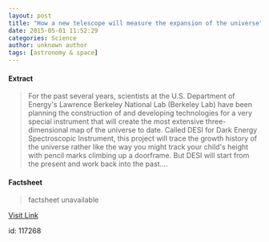 ```yaml
---
layout: post
title: "How a new telescope will measure the expansion of the universe"
date: 2015-05-01 11:52:29
categories: Science
author: unknown author
tags: [astronomy & space]
---
```



#### Extract
>For the past several years, scientists at the U.S. Department of Energy's Lawrence Berkeley National Lab (Berkeley Lab) have been planning the construction of and developing technologies for a very special instrument that will create the most extensive three-dimensional map of the universe to date. Called DESI for Dark Energy Spectroscopic Instrument, this project will trace the growth history of the universe rather like the way you might track your child's height with pencil marks climbing up a doorframe. But DESI will start from the present and work back into the past....

#### Factsheet
>factsheet unavailable

[Visit Link](http://phys.org/news349685540.html)

id:  117268


